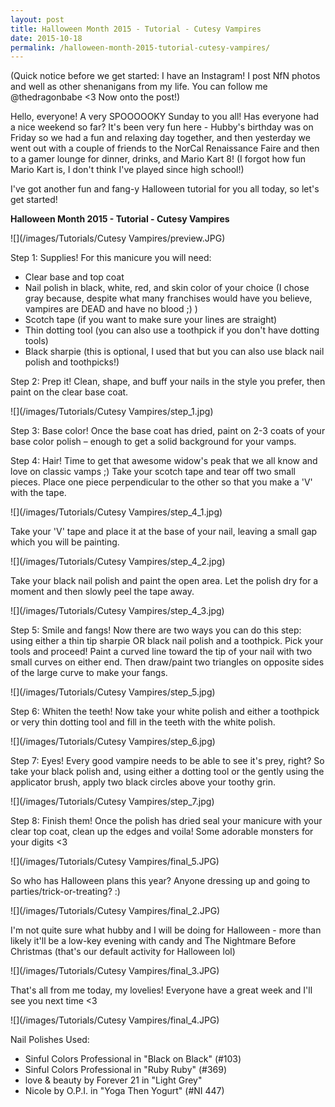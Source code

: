 ```yaml
---
layout: post
title: Halloween Month 2015 - Tutorial - Cutesy Vampires
date: 2015-10-18
permalink: /halloween-month-2015-tutorial-cutesy-vampires/
---
```

(Quick notice before we get started: I have an Instagram! I post NfN photos and well as other shenanigans from my life. You can follow me @thedragonbabe <3 Now onto the post!)

Hello, everyone! A very SPOOOOOKY Sunday to you all! Has everyone had a nice weekend so far? It's been very fun here - Hubby's birthday was on Friday so we had a fun and relaxing day together, and then yesterday we went out with a couple of friends to the NorCal Renaissance Faire and then to a gamer lounge for dinner, drinks, and Mario Kart 8! (I forgot how fun Mario Kart is, I don't think I've played since high school!)

I've got another fun and fang-y Halloween tutorial for you all today, so let's get started!

**Halloween Month 2015 - Tutorial - Cutesy Vampires**

![](/images/Tutorials/Cutesy Vampires/preview.JPG)

Step 1: Supplies! For this manicure you will need:

- Clear base and top coat
- Nail polish in black, white, red, and skin color of your choice (I chose gray because, despite what many franchises would have you believe, vampires are DEAD and have no blood ;) )
- Scotch tape (if you want to make sure your lines are straight)
- Thin dotting tool (you can also use a toothpick if you don't have dotting tools)
- Black sharpie (this is optional, I used that but you can also use black nail polish and toothpicks!)

Step 2: Prep it! Clean, shape, and buff your nails in the style you prefer, then paint on the clear base coat.

![](/images/Tutorials/Cutesy Vampires/step_1.jpg)

Step 3: Base color! Once the base coat has dried, paint on 2-3 coats of your base color polish – enough to get a solid background for your vamps.

Step 4: Hair! Time to get that awesome widow's peak that we all know and love on classic vamps ;) Take your scotch tape and tear off two small pieces. Place one piece perpendicular to the other so that you make a 'V' with the tape.

![](/images/Tutorials/Cutesy Vampires/step_4_1.jpg)

Take your 'V' tape and place it at the base of your nail, leaving a small gap which you will be painting.

![](/images/Tutorials/Cutesy Vampires/step_4_2.jpg)

Take your black nail polish and paint the open area. Let the polish dry for a moment and then slowly peel the tape away.

![](/images/Tutorials/Cutesy Vampires/step_4_3.jpg)

Step 5: Smile and fangs! Now there are two ways you can do this step: using either a thin tip sharpie OR black nail polish and a toothpick. Pick your tools and proceed! Paint a curved line toward the tip of your nail with two small curves on either end. Then draw/paint two triangles on opposite sides of the large curve to make your fangs.

![](/images/Tutorials/Cutesy Vampires/step_5.jpg)

Step 6: Whiten the teeth! Now take your white polish and either a toothpick or very thin dotting tool and fill in the teeth with the white polish.

![](/images/Tutorials/Cutesy Vampires/step_6.jpg)

Step 7: Eyes! Every good vampire needs to be able to see it's prey, right? So take your black polish and, using either a dotting tool or the gently using the applicator brush, apply two black circles above your toothy grin.

![](/images/Tutorials/Cutesy Vampires/step_7.jpg)

Step 8: Finish them! Once the polish has dried seal your manicure with your clear top coat, clean up the edges and voila! Some adorable monsters for your digits <3 

![](/images/Tutorials/Cutesy Vampires/final_5.JPG)

So who has Halloween plans this year? Anyone dressing up and going to parties/trick-or-treating? :) 

![](/images/Tutorials/Cutesy Vampires/final_2.JPG)

I'm not quite sure what hubby and I will be doing for Halloween - more than likely it'll be a low-key evening with candy and The Nightmare Before Christmas (that's our default activity for Halloween lol)

![](/images/Tutorials/Cutesy Vampires/final_3.JPG)

That's all from me today, my lovelies! Everyone have a great week and I'll see you next time <3

![](/images/Tutorials/Cutesy Vampires/final_4.JPG)


Nail Polishes Used:

- Sinful Colors Professional in "Black on Black" (#103)
- Sinful Colors Professional in "Ruby Ruby" (#369)
- love & beauty by Forever 21 in "Light Grey"
- Nicole by O.P.I. in "Yoga Then Yogurt" (#NI 447)